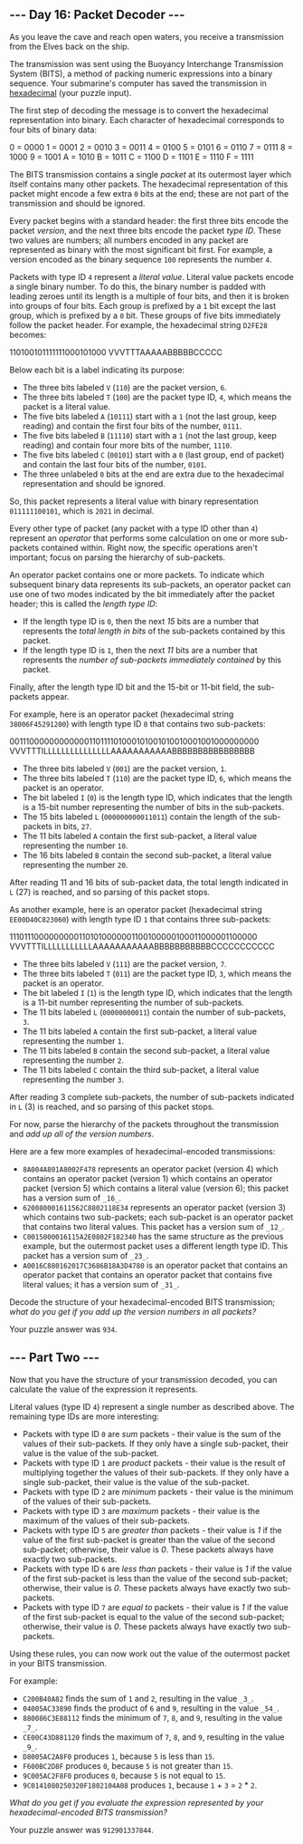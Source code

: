 \--- Day 16: Packet Decoder --- -------------------------------  As you leave the cave and reach open waters, you receive a transmission from the Elves back on the ship.  The transmission was sent using the Buoyancy Interchange Transmission System (BITS), a method of packing numeric expressions into a binary sequence. Your submarine's computer has saved the transmission in [hexadecimal](https://en.wikipedia.org/wiki/Hexadecimal) (your puzzle input).  The first step of decoding the message is to convert the hexadecimal representation into binary. Each character of hexadecimal corresponds to four bits of binary data:  0 = 0000 1 = 0001 2 = 0010 3 = 0011 4 = 0100 5 = 0101 6 = 0110 7 = 0111 8 = 1000 9 = 1001 A = 1010 B = 1011 C = 1100 D = 1101 E = 1110 F = 1111   The BITS transmission contains a single _packet_ at its outermost layer which itself contains many other packets. The hexadecimal representation of this packet might encode a few extra `0` bits at the end; these are not part of the transmission and should be ignored.  Every packet begins with a standard header: the first three bits encode the packet _version_, and the next three bits encode the packet _type ID_. These two values are numbers; all numbers encoded in any packet are represented as binary with the most significant bit first. For example, a version encoded as the binary sequence `100` represents the number `4`.  Packets with type ID `4` represent a _literal value_. Literal value packets encode a single binary number. To do this, the binary number is padded with leading zeroes until its length is a multiple of four bits, and then it is broken into groups of four bits. Each group is prefixed by a `1` bit except the last group, which is prefixed by a `0` bit. These groups of five bits immediately follow the packet header. For example, the hexadecimal string `D2FE28` becomes:  110100101111111000101000 VVVTTTAAAAABBBBBCCCCC   Below each bit is a label indicating its purpose:  * The three bits labeled `V` (`110`) are the packet version, `6`. * The three bits labeled `T` (`100`) are the packet type ID, `4`, which means the packet is a literal value. * The five bits labeled `A` (`10111`) start with a `1` (not the last group, keep reading) and contain the first four bits of the number, `0111`. * The five bits labeled `B` (`11110`) start with a `1` (not the last group, keep reading) and contain four more bits of the number, `1110`. * The five bits labeled `C` (`00101`) start with a `0` (last group, end of packet) and contain the last four bits of the number, `0101`. * The three unlabeled `0` bits at the end are extra due to the hexadecimal representation and should be ignored.  So, this packet represents a literal value with binary representation `011111100101`, which is `2021` in decimal.  Every other type of packet (any packet with a type ID other than `4`) represent an _operator_ that performs some calculation on one or more sub-packets contained within. Right now, the specific operations aren't important; focus on parsing the hierarchy of sub-packets.  An operator packet contains one or more packets. To indicate which subsequent binary data represents its sub-packets, an operator packet can use one of two modes indicated by the bit immediately after the packet header; this is called the _length type ID_:  * If the length type ID is `0`, then the next _15_ bits are a number that represents the _total length in bits_ of the sub-packets contained by this packet. * If the length type ID is `1`, then the next _11_ bits are a number that represents the _number of sub-packets immediately contained_ by this packet.  Finally, after the length type ID bit and the 15-bit or 11-bit field, the sub-packets appear.  For example, here is an operator packet (hexadecimal string `38006F45291200`) with length type ID `0` that contains two sub-packets:  00111000000000000110111101000101001010010001001000000000 VVVTTTILLLLLLLLLLLLLLLAAAAAAAAAAABBBBBBBBBBBBBBBB   * The three bits labeled `V` (`001`) are the packet version, `1`. * The three bits labeled `T` (`110`) are the packet type ID, `6`, which means the packet is an operator. * The bit labeled `I` (`0`) is the length type ID, which indicates that the length is a 15-bit number representing the number of bits in the sub-packets. * The 15 bits labeled `L` (`000000000011011`) contain the length of the sub-packets in bits, `27`. * The 11 bits labeled `A` contain the first sub-packet, a literal value representing the number `10`. * The 16 bits labeled `B` contain the second sub-packet, a literal value representing the number `20`.  After reading 11 and 16 bits of sub-packet data, the total length indicated in `L` (27) is reached, and so parsing of this packet stops.  As another example, here is an operator packet (hexadecimal string `EE00D40C823060`) with length type ID `1` that contains three sub-packets:  11101110000000001101010000001100100000100011000001100000 VVVTTTILLLLLLLLLLLAAAAAAAAAAABBBBBBBBBBBCCCCCCCCCCC   * The three bits labeled `V` (`111`) are the packet version, `7`. * The three bits labeled `T` (`011`) are the packet type ID, `3`, which means the packet is an operator. * The bit labeled `I` (`1`) is the length type ID, which indicates that the length is a 11-bit number representing the number of sub-packets. * The 11 bits labeled `L` (`00000000011`) contain the number of sub-packets, `3`. * The 11 bits labeled `A` contain the first sub-packet, a literal value representing the number `1`. * The 11 bits labeled `B` contain the second sub-packet, a literal value representing the number `2`. * The 11 bits labeled `C` contain the third sub-packet, a literal value representing the number `3`.  After reading 3 complete sub-packets, the number of sub-packets indicated in `L` (3) is reached, and so parsing of this packet stops.  For now, parse the hierarchy of the packets throughout the transmission and _add up all of the version numbers_.  Here are a few more examples of hexadecimal-encoded transmissions:  * `8A004A801A8002F478` represents an operator packet (version 4) which contains an operator packet (version 1) which contains an operator packet (version 5) which contains a literal value (version 6); this packet has a version sum of `_16_`. * `620080001611562C8802118E34` represents an operator packet (version 3) which contains two sub-packets; each sub-packet is an operator packet that contains two literal values. This packet has a version sum of `_12_`. * `C0015000016115A2E0802F182340` has the same structure as the previous example, but the outermost packet uses a different length type ID. This packet has a version sum of `_23_`. * `A0016C880162017C3686B18A3D4780` is an operator packet that contains an operator packet that contains an operator packet that contains five literal values; it has a version sum of `_31_`.  Decode the structure of your hexadecimal-encoded BITS transmission; _what do you get if you add up the version numbers in all packets?_  Your puzzle answer was `934`.  \--- Part Two --- -----------------  Now that you have the structure of your transmission decoded, you can calculate the value of the expression it represents.  Literal values (type ID `4`) represent a single number as described above. The remaining type IDs are more interesting:  * Packets with type ID `0` are _sum_ packets - their value is the sum of the values of their sub-packets. If they only have a single sub-packet, their value is the value of the sub-packet. * Packets with type ID `1` are _product_ packets - their value is the result of multiplying together the values of their sub-packets. If they only have a single sub-packet, their value is the value of the sub-packet. * Packets with type ID `2` are _minimum_ packets - their value is the minimum of the values of their sub-packets. * Packets with type ID `3` are _maximum_ packets - their value is the maximum of the values of their sub-packets. * Packets with type ID `5` are _greater than_ packets - their value is _1_ if the value of the first sub-packet is greater than the value of the second sub-packet; otherwise, their value is _0_. These packets always have exactly two sub-packets. * Packets with type ID `6` are _less than_ packets - their value is _1_ if the value of the first sub-packet is less than the value of the second sub-packet; otherwise, their value is _0_. These packets always have exactly two sub-packets. * Packets with type ID `7` are _equal to_ packets - their value is _1_ if the value of the first sub-packet is equal to the value of the second sub-packet; otherwise, their value is _0_. These packets always have exactly two sub-packets.  Using these rules, you can now work out the value of the outermost packet in your BITS transmission.  For example:  * `C200B40A82` finds the sum of `1` and `2`, resulting in the value `_3_`. * `04005AC33890` finds the product of `6` and `9`, resulting in the value `_54_`. * `880086C3E88112` finds the minimum of `7`, `8`, and `9`, resulting in the value `_7_`. * `CE00C43D881120` finds the maximum of `7`, `8`, and `9`, resulting in the value `_9_`. * `D8005AC2A8F0` produces `1`, because `5` is less than `15`. * `F600BC2D8F` produces `0`, because `5` is not greater than `15`. * `9C005AC2F8F0` produces `0`, because `5` is not equal to `15`. * `9C0141080250320F1802104A08` produces `1`, because `1` + `3` \= `2` \* `2`.  _What do you get if you evaluate the expression represented by your hexadecimal-encoded BITS transmission?_  Your puzzle answer was `912901337844`.
